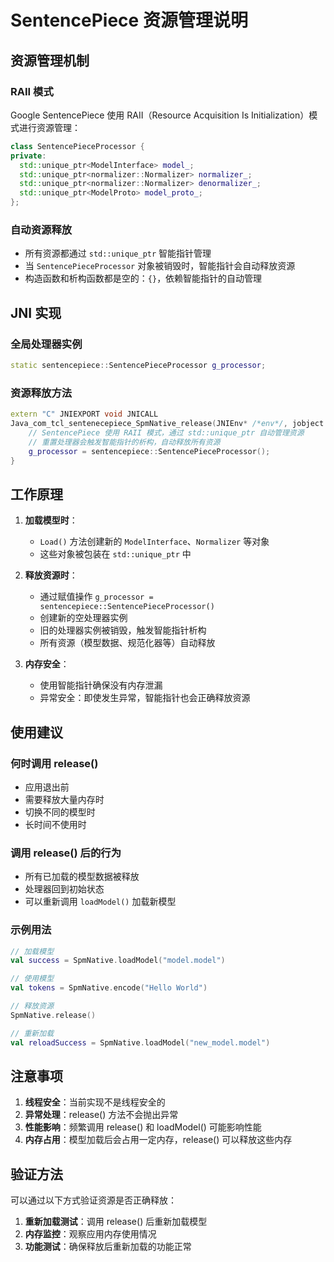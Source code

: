 # SentencePiece 资源管理说明

## 资源管理机制

### RAII 模式
Google SentencePiece 使用 RAII（Resource Acquisition Is Initialization）模式进行资源管理：

```cpp
class SentencePieceProcessor {
private:
  std::unique_ptr<ModelInterface> model_;
  std::unique_ptr<normalizer::Normalizer> normalizer_;
  std::unique_ptr<normalizer::Normalizer> denormalizer_;
  std::unique_ptr<ModelProto> model_proto_;
};
```

### 自动资源释放
- 所有资源都通过 `std::unique_ptr` 智能指针管理
- 当 `SentencePieceProcessor` 对象被销毁时，智能指针会自动释放资源
- 构造函数和析构函数都是空的：`{}`，依赖智能指针的自动管理

## JNI 实现

### 全局处理器实例
```cpp
static sentencepiece::SentencePieceProcessor g_processor;
```

### 资源释放方法
```cpp
extern "C" JNIEXPORT void JNICALL
Java_com_tcl_sentenecepiece_SpmNative_release(JNIEnv* /*env*/, jobject /*thiz*/) {
    // SentencePiece 使用 RAII 模式，通过 std::unique_ptr 自动管理资源
    // 重置处理器会触发智能指针的析构，自动释放所有资源
    g_processor = sentencepiece::SentencePieceProcessor();
}
```

## 工作原理

1. **加载模型时**：
   - `Load()` 方法创建新的 `ModelInterface`、`Normalizer` 等对象
   - 这些对象被包装在 `std::unique_ptr` 中

2. **释放资源时**：
   - 通过赋值操作 `g_processor = sentencepiece::SentencePieceProcessor()`
   - 创建新的空处理器实例
   - 旧的处理器实例被销毁，触发智能指针析构
   - 所有资源（模型数据、规范化器等）自动释放

3. **内存安全**：
   - 使用智能指针确保没有内存泄漏
   - 异常安全：即使发生异常，智能指针也会正确释放资源

## 使用建议

### 何时调用 release()
- 应用退出前
- 需要释放大量内存时
- 切换不同的模型时
- 长时间不使用时

### 调用 release() 后的行为
- 所有已加载的模型数据被释放
- 处理器回到初始状态
- 可以重新调用 `loadModel()` 加载新模型

### 示例用法
```kotlin
// 加载模型
val success = SpmNative.loadModel("model.model")

// 使用模型
val tokens = SpmNative.encode("Hello World")

// 释放资源
SpmNative.release()

// 重新加载
val reloadSuccess = SpmNative.loadModel("new_model.model")
```

## 注意事项

1. **线程安全**：当前实现不是线程安全的
2. **异常处理**：release() 方法不会抛出异常
3. **性能影响**：频繁调用 release() 和 loadModel() 可能影响性能
4. **内存占用**：模型加载后会占用一定内存，release() 可以释放这些内存

## 验证方法

可以通过以下方式验证资源是否正确释放：

1. **重新加载测试**：调用 release() 后重新加载模型
2. **内存监控**：观察应用内存使用情况
3. **功能测试**：确保释放后重新加载的功能正常

